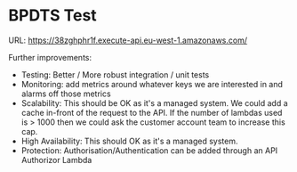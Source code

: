 # BPDTS Test

URL: https://38zghphr1f.execute-api.eu-west-1.amazonaws.com/

Further improvements:
- Testing: Better / More robust integration / unit tests
- Monitoring: add metrics around whatever keys we are interested in and alarms off those metrics
- Scalability: This should be OK as it's a managed system. We could add a cache in-front of the request to the API. If the number of lambdas used is > 1000 then we could ask the customer account team to increase this cap.
- High Availability: This should OK as it's a managed system.
- Protection: Authorisation/Authentication can be added through an API Authorizor Lambda
